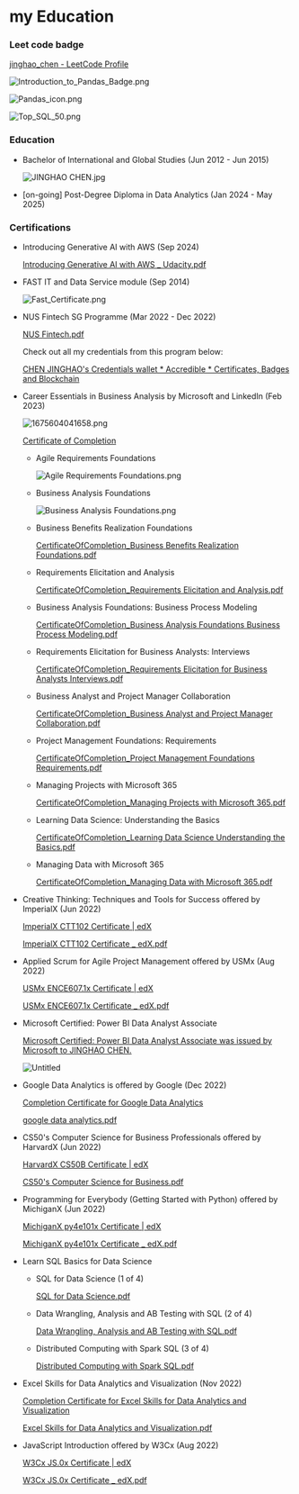 # my Education

### Leet code badge

[jinghao_chen - LeetCode Profile](https://leetcode.com/jinghao_chen/)

![Introduction_to_Pandas_Badge.png](Introduction_to_Pandas_Badge.png)

![Pandas_icon.png](Pandas_icon.png)

![Top_SQL_50.png](Top_SQL_50.png)

### Education

- Bachelor of International and Global Studies (Jun 2012 - Jun 2015)
    
    ![JINGHAO CHEN.jpg](JINGHAO_CHEN.jpg)
    
- [on-going] Post-Degree Diploma in Data Analytics (Jan 2024 - May 2025)

### Certifications

- Introducing Generative AI with AWS (Sep 2024)
    
    [Introducing Generative AI with AWS _ Udacity.pdf](Introducing_Generative_AI_with_AWS___Udacity.pdf)
    
- FAST IT and Data Service module (Sep 2014)
    
    ![Fast_Certificate.png](Fast_Certificate.png)
    
- NUS Fintech SG Programme (Mar 2022 - Dec 2022)
    
    [NUS Fintech.pdf](NUS_Fintech.pdf)
    
    Check out all my credentials from this program below: 
    
    [CHEN JINGHAO's Credentials wallet * Accredible * Certificates, Badges and Blockchain](https://credentials.nus.edu.sg/profile/chenjinghao210306/wallet)
    
- Career Essentials in Business Analysis by Microsoft and LinkedIn (Feb 2023)
    
    ![1675604041658.png](1675604041658.png)
    
    [Certificate of Completion](https://www.linkedin.com/learning/certificates/4fc11948005d484083bef29aff1a50ff16a73ec17289fa203a270050ad4bb6a8)
    
    - Agile Requirements Foundations
        
        ![Agile Requirements Foundations.png](Agile_Requirements_Foundations.png)
        
    - Business Analysis Foundations
        
        ![Business Analysis Foundations.png](Business_Analysis_Foundations.png)
        
    - Business Benefits Realization Foundations
        
        [CertificateOfCompletion_Business Benefits Realization Foundations.pdf](CertificateOfCompletion_Business_Benefits_Realization_Foundations.pdf)
        
    - Requirements Elicitation and Analysis
        
        [CertificateOfCompletion_Requirements Elicitation and Analysis.pdf](CertificateOfCompletion_Requirements_Elicitation_and_Analysis.pdf)
        
    - Business Analysis Foundations: Business Process Modeling
        
        [CertificateOfCompletion_Business Analysis Foundations Business Process Modeling.pdf](CertificateOfCompletion_Business_Analysis_Foundations_Business_Process_Modeling.pdf)
        
    - Requirements Elicitation for Business Analysts: Interviews
        
        [CertificateOfCompletion_Requirements Elicitation for Business Analysts Interviews.pdf](CertificateOfCompletion_Requirements_Elicitation_for_Business_Analysts_Interviews.pdf)
        
    - Business Analyst and Project Manager Collaboration
        
        [CertificateOfCompletion_Business Analyst and Project Manager Collaboration.pdf](CertificateOfCompletion_Business_Analyst_and_Project_Manager_Collaboration.pdf)
        
    - Project Management Foundations: Requirements
        
        [CertificateOfCompletion_Project Management Foundations Requirements.pdf](CertificateOfCompletion_Project_Management_Foundations_Requirements.pdf)
        
    - Managing Projects with Microsoft 365
        
        [CertificateOfCompletion_Managing Projects with Microsoft 365.pdf](CertificateOfCompletion_Managing_Projects_with_Microsoft_365.pdf)
        
    - Learning Data Science: Understanding the Basics
        
        [CertificateOfCompletion_Learning Data Science Understanding the Basics.pdf](CertificateOfCompletion_Learning_Data_Science_Understanding_the_Basics.pdf)
        
    - Managing Data with Microsoft 365
        
        [CertificateOfCompletion_Managing Data with Microsoft 365.pdf](CertificateOfCompletion_Managing_Data_with_Microsoft_365.pdf)
        
- Creative Thinking: Techniques and Tools for Success offered by ImperialX (Jun 2022)
    
    [ImperialX CTT102 Certificate | edX](https://courses.edx.org/certificates/deb50055e69a46439ecc6875fe7e5f9a)
    
    [ImperialX CTT102 Certificate _ edX.pdf](ImperialX_CTT102_Certificate___edX.pdf)
    
- Applied Scrum for Agile Project Management offered by USMx (Aug 2022)
    
    [USMx ENCE607.1x Certificate | edX](https://courses.edx.org/certificates/c084ccd473a0468f99c5fa8eb1be879f)
    
    [USMx ENCE607.1x Certificate _ edX.pdf](USMx_ENCE607.1x_Certificate___edX.pdf)
    
- Microsoft Certified: Power BI Data Analyst Associate
    
    [Microsoft Certified: Power BI Data Analyst Associate was issued by Microsoft to JINGHAO CHEN.](https://www.credly.com/badges/48848384-3934-4c58-a634-583d8857f337/linked_in_profile)
    
    ![Untitled](Untitled.png)
    
- Google Data Analytics is offered by Google (Dec 2022)
    
    [Completion Certificate for Google Data Analytics](https://coursera.org/share/47fe2e287c6bbc4920ddfff42cd600a9)
    
    [google data analytics.pdf](google_data_analytics.pdf)
    
- CS50's Computer Science for Business Professionals offered by HarvardX (Jun 2022)
    
    [HarvardX CS50B Certificate | edX](https://courses.edx.org/certificates/2f9b290c4ba043659d454f06b9250b0f)
    
    [CS50's Computer Science for Business.pdf](CS50s_Computer_Science_for_Business.pdf)
    
- Programming for Everybody (Getting Started with Python) offered by MichiganX (Jun 2022)
    
    [MichiganX py4e101x Certificate | edX](https://courses.edx.org/certificates/c117cc8148d5471aba005f5d1dc2daed)
    
    [MichiganX py4e101x Certificate _ edX.pdf](MichiganX_py4e101x_Certificate___edX.pdf)
    
- Learn SQL Basics for Data Science
    - SQL for Data Science (1 of 4)
        
        [SQL for Data Science.pdf](SQL_for_Data_Science.pdf)
        
    - Data Wrangling, Analysis and AB Testing with SQL (2 of 4)
        
        [Data Wrangling, Analysis and AB Testing with SQL.pdf](Data_Wrangling_Analysis_and_AB_Testing_with_SQL.pdf)
        
    - Distributed Computing with Spark SQL (3 of 4)
        
        [Distributed Computing with Spark SQL.pdf](Distributed_Computing_with_Spark_SQL.pdf)
        
- Excel Skills for Data Analytics and Visualization (Nov 2022)
    
    [Completion Certificate for Excel Skills for Data Analytics and Visualization](https://coursera.org/share/562a054e096a4084b76b254eb8babdf5)
    
    [Excel Skills for Data Analytics and Visualization.pdf](Excel_Skills_for_Data_Analytics_and_Visualization.pdf)
    
- JavaScript Introduction offered by W3Cx (Aug 2022)
    
    [W3Cx JS.0x Certificate | edX](https://courses.edx.org/certificates/f597f5de0bd448e49431026f0501ee11)
    
    [W3Cx JS.0x Certificate _ edX.pdf](W3Cx_JS.0x_Certificate___edX.pdf)